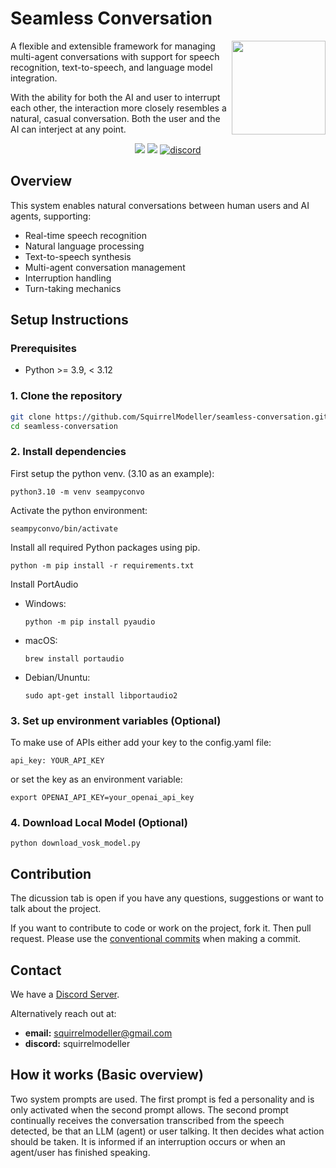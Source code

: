 # Seamless Conversation
<a><img align="right" src="https://github.com/user-attachments/assets/c1c4ee06-3720-464d-ac99-f6a3d17f9b39" width="150px"></a>
A flexible and extensible framework for managing multi-agent conversations with support for speech recognition, text-to-speech, and language model integration.

With the ability for both the AI and user to interrupt each other, the interaction more closely resembles a natural, casual conversation. Both the user and the AI can interject at any point.

<div>
    <p align="center">
        <a href="https://github.com/SquirrelModeller/seamless-conversation/issues"> <img src="https://img.shields.io/github/issues/SquirrelModeller/yandroid"></a>
        <a href="https://github.com/SquirrelModeller/seamless-conversation/pulls"> <img src="https://img.shields.io/github/issues-pr/SquirrelModeller/yandroid"></a>
        <a href="https://discord.gg/cuYKDGAxph"> <img src="https://img.shields.io/discord/1300460327628046376?style=flat&logo=discord&logoColor=fff&color=404eed" alt="discord"></a>
    </p>
</div>

## Overview

This system enables natural conversations between human users and AI agents, supporting:

- Real-time speech recognition
- Natural language processing
- Text-to-speech synthesis
- Multi-agent conversation management
- Interruption handling
- Turn-taking mechanics

## Setup Instructions

### Prerequisites

- Python >= 3.9, < 3.12

### 1. Clone the repository

```bash
git clone https://github.com/SquirrelModeller/seamless-conversation.git
cd seamless-conversation
```

### 2. Install dependencies
First setup the python venv. (3.10 as an example):
```
python3.10 -m venv seampyconvo
```
Activate the python environment:
```
seampyconvo/bin/activate
```
Install all required Python packages using pip.
```
python -m pip install -r requirements.txt
```

Install PortAudio

- Windows:
    ```
    python -m pip install pyaudio
    ```

- macOS:
    ```
    brew install portaudio
    ```

- Debian/Ununtu:
    ```
    sudo apt-get install libportaudio2
    ```

### 3. Set up environment variables (Optional)
To make use of APIs either add your key to the config.yaml file:
```
api_key: YOUR_API_KEY
```
 or set the key as an environment variable:
```
export OPENAI_API_KEY=your_openai_api_key
```

### 4. Download Local Model (Optional)
```
python download_vosk_model.py
```

## Contribution

The dicussion tab is open if you have any questions, suggestions or want to talk about the project.

If you want to contribute to code or work on the project, fork it. Then pull request. Please use the <a href="https://www.conventionalcommits.org/en/v1.0.0/">conventional commits</a> when making a commit.

## Contact

We have a <a href="https://discord.gg/cuYKDGAxph">Discord Server</a>.

Alternatively reach out at: 
- **email:** squirrelmodeller@gmail.com
- **discord:** squirrelmodeller

## How it works (Basic overview)

Two system prompts are used. The first prompt is fed a personality and is only activated when the second prompt allows. The second prompt continually receives the conversation transcribed from the speech detected, be that an LLM (agent) or user talking. It then decides what action should be taken. It is informed if an interruption occurs or when an agent/user has finished speaking.
